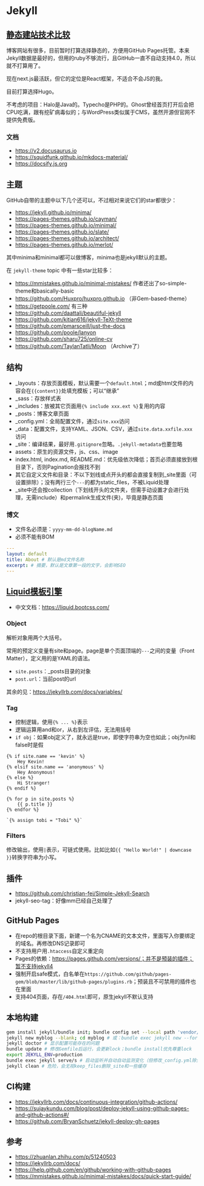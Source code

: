 # Jekyll

## [静态建站技术比较](https://jamstack.org/generators/)

博客网站有很多，目前暂时打算选择静态的，方便用GitHub Pages托管。本来Jekyll数据是最好的，但用的ruby不够流行，且GitHub一直不自动支持4.0，所以就不打算用了。

现在next.js最活跃，但它的定位是React框架，不适合不会JS的我。

目前打算选择Hugo。

不考虑的项目：Halo是Java的。Typecho是PHP的。Ghost曾经首页打开后会把CPU吃满，跟有挖矿病毒似的；与WordPress类似属于CMS，虽然开源但官网不提供免费版。

### 文档

* https://v2.docusaurus.io
* https://squidfunk.github.io/mkdocs-material/
* https://docsify.js.org

## 主题

GitHub自带的主题中以下几个还可以，不过相对来说它们的star都很少：

* https://jekyll.github.io/minima/
* https://pages-themes.github.io/cayman/
* https://pages-themes.github.io/minimal/
* https://pages-themes.github.io/slate/
* https://pages-themes.github.io/architect/
* https://pages-themes.github.io/merlot/

其中minima和minimal都可以做博客，minima也是jekyll默认的主题。

在 `jekyll-theme` topic 中有一些star比较多：

* https://mmistakes.github.io/minimal-mistakes/ 作者还出了so-simple-theme和basically-basic
* https://github.com/Huxpro/huxpro.github.io （非Gem-based-theme）
* https://getpoole.com/ 有三种
* https://github.com/daattali/beautiful-jekyll
* https://github.com/kitian616/jekyll-TeXt-theme
* https://github.com/pmarsceill/just-the-docs
* https://github.com/poole/lanyon
* https://github.com/sharu725/online-cv
* https://github.com/TaylanTatli/Moon （Archive了）

## 结构

* _layouts：存放页面模板，默认需要一个`default.html`；md或html文件的内容会在`{{content}}`处填充模板；可以“继承”
* _sass：存放样式表
* _includes：放被其它页面用`{% include xxx.ext %}`复用的内容
* _posts：博客文章页面
* _config.yml：全局配置文件，通过`site.xxx`访问
* _data：配置文件，支持YAML、JSON、CSV，通过`site.data.xxfile.xxx`访问
* _site：编译结果，最好用`.gitignore`忽略。`.jekyll-metadata`也要忽略
* assets：原生的资源文件，js、css、image
* index.html, index.md, README.md：优先级依次降低；首页必须直接放到根目录下，否则Pagination会报找不到
* 其它自定义文件和目录：不以下划线或点开头的都会直接复制到_site里面（可设置排除）；没有两行三个`---`的都为static_files，不被Liquid处理
* _site中还会按collection（下划线开头的文件夹，但需手动设置才会进行处理，无需include）和permalink生成文件(夹)，毕竟是静态页面

### 博文

* 文件名必须是：`yyyy-mm-dd-blogName.md`
* 必须不能有BOM

```yaml
---
layout: default
title: About # 默认是md文件名称
excerpt: # 摘要，默认是文章第一段的文字，会影响SEO
---
```

## [Liquid模板引擎](https://shopify.github.io/liquid/)

* 中文文档：https://liquid.bootcss.com/

### Object

解析对象用两个大括号。

常用的预定义变量有site和page。page是单个页面顶端的`---`之间的变量（Front Matter），定义用的是YAML的语法。

* `site.posts`：_posts目录的对象
* `post.url`：当前post的url

其余的见：https://jekyllrb.com/docs/variables/

### Tag

* 控制逻辑，使用`{% ... %}`表示
* 逻辑运算用and和or，从右到左评估，无法用括号
* `if obj`：如果obj定义了，就永远是true，即使字符串为空也如此；obj为nil和false时是假

```liquid
{% if site.name == 'kevin' %}
    Hey Kevin!
{% elsif site.name == 'anonymous' %}
    Hey Anonymous!
{% else %}
    Hi Stranger!
{% endif %}

{% for p in site.posts %}
    {{ p.title }}
{% endfor %}

`{% assign tobi = "Tobi" %}`
```

### Filters

修改输出，使用`|`表示，可链式使用。比如比如`{{ "Hello World!" | downcase }}`转换字符串为小写。

## 插件

* https://github.com/christian-fei/Simple-Jekyll-Search
* jekyll-seo-tag：好像mm已经自己处理了

## GitHub Pages

* 在repo的根目录下面，新建一个名为CNAME的文本文件，里面写入你要绑定的域名。再修改DNS记录即可
* 不支持用户用`.htaccess`自定义重定向
* Pages的依赖：https://pages.github.com/versions/；并不是预装的插件；暂不支持jekyll4
* 强制开启safe模式，白名单在`https://github.com/github/pages-gem/blob/master/lib/github-pages/plugins.rb`；预装且不可禁用的插件也在里面
* 支持404页面，存在`/404.html`即可，原生jekyll不默认支持

## 本地构建

```bash
gem install jekyll/bundle init; bundle config set --local path 'vendor/bundle'; bundle add jekyll
jekyll new myblog --blank; cd myblog # 或：bundle exec jekyll new --force --skip-bundle .; bundle install
jekyll doctor # 显示配置可能存在的问题
bundle update # 修改Gemfile后运行，会更新lock；bundle install优先尊重lock
export JEKYLL_ENV=production
bundle exec jekyll serve/s # 启动监听并自动自动监测变化（但修改_config.yml除外）；--livereload/-l自动刷新浏览器，--detach/-B在后台运行，--increment/-I增量生成（但不稳定），--verbose显示详细信息
jekyll clean # 危险，会无视keep_files删除_site和一些缓存
```

## CI构建

* https://jekyllrb.com/docs/continuous-integration/github-actions/
* https://sujaykundu.com/blog/post/deploy-jekyll-using-github-pages-and-github-actions#/
* https://github.com/BryanSchuetz/jekyll-deploy-gh-pages

## 参考

* https://zhuanlan.zhihu.com/p/51240503
* https://jekyllrb.com/docs/
* https://help.github.com/en/github/working-with-github-pages
* https://mmistakes.github.io/minimal-mistakes/docs/quick-start-guide/
